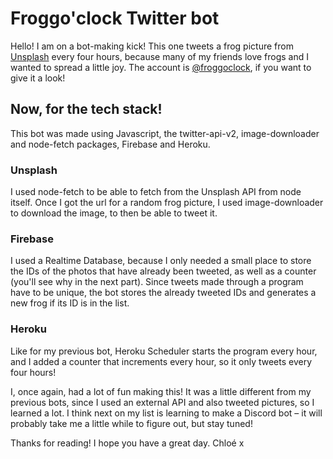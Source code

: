 # Froggo'clock Twitter bot

Hello! I am on a bot-making kick! This one tweets a frog picture from [Unsplash](https://unsplash.com/) every four hours, because many of my friends love frogs and I wanted to spread a little joy. The account is [@froggoclock](https://twitter.com/froggoclock), if you want to give it a look! 

## Now, for the tech stack! 
This bot was made using Javascript, the twitter-api-v2, image-downloader and node-fetch packages, Firebase and Heroku. 

### Unsplash
I used node-fetch to be able to fetch from the Unsplash API from node itself. Once I got the url for a random frog picture, I used image-downloader to download the image, to then be able to tweet it.

### Firebase
I used a Realtime Database, because I only needed a small place to store the IDs of the photos that have already been tweeted, as well as a counter (you'll see why in the next part). Since tweets made through a program have to be unique, the bot stores the already tweeted IDs and generates a new frog if its ID is in the list.

### Heroku
Like for my previous bot, Heroku Scheduler starts the program every hour, and I added a counter that increments every hour, so it only tweets every four hours!

I, once again, had a lot of fun making this! It was a little different from my previous bots, since I used an external API and also tweeted pictures, so I learned a lot. I think next on my list is learning to make a Discord bot – it will probably take me a little while to figure out, but stay tuned!

Thanks for reading! I hope you have a great day.
Chloé x
